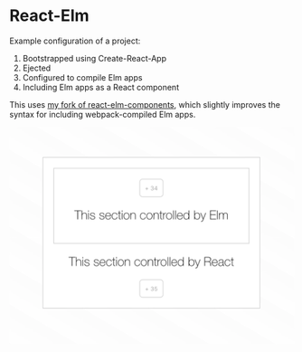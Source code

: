 # React-Elm

Example configuration of a project:
1. Bootstrapped using Create-React-App
2. Ejected
3. Configured to compile Elm apps
4. Including Elm apps as a React component

This uses [my fork of react-elm-components](https://github.com/bedekelly/react-elm-components), which slightly improves the syntax for including webpack-compiled Elm apps.

![](Screenshot.png)

